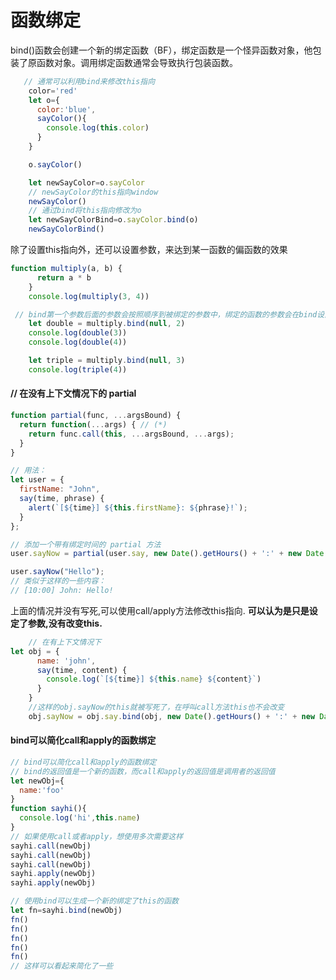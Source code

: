 # 函数绑定

bind()函数会创建一个新的绑定函数（BF），绑定函数是一个怪异函数对象，他包装了原函数对象。调用绑定函数通常会导致执行包装函数。

```javascript
   // 通常可以利用bind来修改this指向
    color='red'
    let o={
      color:'blue',
      sayColor(){
        console.log(this.color)
      }
    }

    o.sayColor()

    let newSayColor=o.sayColor
    // newSayColor的this指向window
    newSayColor()
    // 通过bind将this指向修改为o
    let newSayColorBind=o.sayColor.bind(o)
    newSayColorBind()
```

除了设置this指向外，还可以设置参数，来达到某一函数的偏函数的效果

```javascript
function multiply(a, b) {
      return a * b
    }
    console.log(multiply(3, 4))

 // bind第一个参数后面的参数会按照顺序到被绑定的参数中，绑定的函数的参数会在bind设置的参数后面，也就是这段代码的argument是（2,3）和（2,4）
    let double = multiply.bind(null, 2)
    console.log(double(3))
    console.log(double(4))

    let triple = multiply.bind(null, 3)
    console.log(triple(4))
```

####   // 在没有上下文情况下的 partial

```JavaScript
function partial(func, ...argsBound) {
  return function(...args) { // (*)
    return func.call(this, ...argsBound, ...args);
  }
}

// 用法：
let user = {
  firstName: "John",
  say(time, phrase) {
    alert(`[${time}] ${this.firstName}: ${phrase}!`);
  }
};

// 添加一个带有绑定时间的 partial 方法
user.sayNow = partial(user.say, new Date().getHours() + ':' + new Date().getMinutes());

user.sayNow("Hello");
// 类似于这样的一些内容：
// [10:00] John: Hello!
```

上面的情况并没有写死,可以使用call/apply方法修改this指向.  **可以认为是只是设定了参数,没有改变this.**

```javascript
    // 在有上下文情况下
let obj = {
      name: 'john',
      say(time, content) {
        console.log(`[${time}] ${this.name} ${content}`)
      }
    }
	//这样的obj.sayNow的this就被写死了，在呼叫call方法this也不会改变
    obj.sayNow = obj.say.bind(obj, new Date().getHours() + ':' + new Date().getMinutes())
```



#### bind可以简化call和apply的函数绑定

```JavaScript
// bind可以简化call和apply的函数绑定
// bind的返回值是一个新的函数，而call和apply的返回值是调用者的返回值
let newObj={
  name:'foo'
}
function sayhi(){
  console.log('hi',this.name)
}
// 如果使用call或者apply，想使用多次需要这样
sayhi.call(newObj)
sayhi.call(newObj)
sayhi.call(newObj)
sayhi.apply(newObj)
sayhi.apply(newObj)

// 使用bind可以生成一个新的绑定了this的函数
let fn=sayhi.bind(newObj)
fn()
fn()
fn()
fn()
fn()
// 这样可以看起来简化了一些
```

